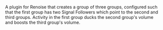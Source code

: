 A plugin for Renoise that creates a group of three groups, configured such that the first group has two Signal Followers which point to the second and third groups. Activity in the first group ducks the second group's volume and boosts the third group's volume.
